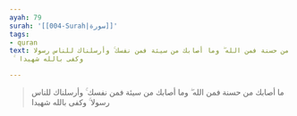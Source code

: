 ```yaml
---
ayah: 79
surah: '[[004-Surah|سورة]]'
tags:
- quran
text: ما أصابك من حسنة فمن الله ۖ وما أصابك من سيئة فمن نفسك ۚ وأرسلناك للناس رسولا
  ۚ وكفى بالله شهيدا

---
```

> ما أصابك من حسنة فمن الله ۖ وما أصابك من سيئة فمن نفسك ۚ وأرسلناك للناس رسولا ۚ وكفى بالله شهيدا
